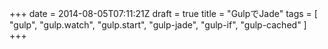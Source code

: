 +++
date = 2014-08-05T07:11:21Z
draft = true
title = "GulpでJade"
tags = [
  "gulp",
  "gulp.watch",
  "gulp.start",
  "gulp-jade",
  "gulp-if",
  "gulp-cached"
]
+++
